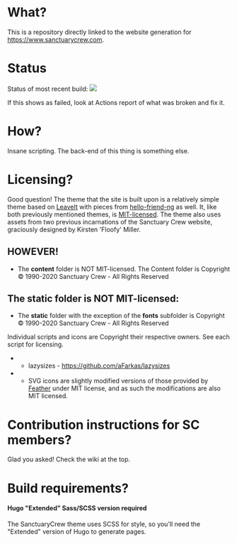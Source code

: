 # What?

This is a repository directly linked to the website generation for https://www.sanctuarycrew.com.

# Status

Status of most recent build: ![](https://github.com/SanctuaryCrew/scwebsite/workflows/.github/workflows/publish.yml/badge.svg)

If this shows as failed, look at Actions report of what was broken and fix it.

# How?

Insane scripting. The back-end of this thing is something else.

# Licensing?

Good question! The theme that the site is built upon is a relatively simple theme based on [LeaveIt](https://github.com/liuzc/LeaveIt) with pieces from [hello-friend-ng](https://github.com/rhazdon/hugo-theme-hello-friend-ng) as well. It, like both previously mentioned themes, is [MIT-licensed](https://github.com/SanctuaryCrew/scwebsite/blob/master/themes/SanctuaryCrew/LICENSE.md). The theme also uses assets from two previous incarnations of the Sanctuary Crew website, graciously designed by Kirsten 'Floofy' Miller.

## HOWEVER!

* The **content** folder is NOT MIT-licensed. The Content folder is Copyright © 1990-2020 Sanctuary Crew - All Rights Reserved

## The **static** folder is NOT MIT-licensed:

* The **static** folder with the exception of the **fonts** subfolder is Copyright © 1990-2020 Sanctuary Crew - All Rights Reserved

Individual scripts and icons are Copyright their respective owners. See each script for licensing.
* * lazysizes - https://github.com/aFarkas/lazysizes
* * SVG icons are slightly modified versions of those provided by [Feather](https://github.com/feathericons/feather) under MIT license, and as such the modifications are also MIT licensed.

# Contribution instructions for SC members?

Glad you asked! Check the wiki at the top.

# Build requirements?

#### Hugo "Extended" Sass/SCSS version required

The SanctuaryCrew theme uses SCSS for style, so you'll need the "Extended" version of Hugo to generate pages.
